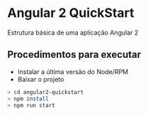 Angular 2 QuickStart
====================


Estrutura básica de uma aplicação Angular 2


Procedimentos para executar
---

* Instalar a última versão do Node/RPM
* Baixar o projeto
```sh
> cd angular2-quickstart
> npm install
> npm run start
```
